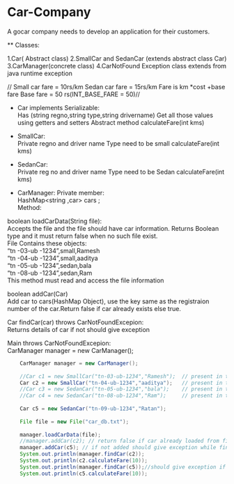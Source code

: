 # Car-Company

A gocar company needs to develop an application for their customers. 

** Classes:      

1.Car( Abstract class) 
2.SmallCar and SedanCar (extends abstract class Car) 
3.CarManager(concrete class) 
4.CarNotFound Exception class extends from java runtime exception 


// Small car fare = 10rs/km 
Sedan car fare = 15rs/km 
Fare is km *cost +base fare 
Base fare = 50 rs(INT_BASE_FARE = 50)// 
      
      
* Car implements Serializable:    
Has (string regno,string type,string drivername)  Get all those values using getters and setters 
Abstract method calculateFare(int kms)      
      
* SmallCar:       
Private regno and driver name 
Type need to be small
calculateFare(int kms)

* SedanCar:    
Private reg no and driver name 
Type need to be Sedan 
calculateFare(int kms)

* CarManager:
Private member:    
	HashMap<string ,car> cars ;     
Method:    

boolean loadCarData(String file):   
Accepts the file and the file should have car information. Returns Boolean type and it must return false when no such file exist.     
File Contains these objects:    
“tn -03-ub -1234”,small,Ramesh     
“tn -04-ub -1234”,small,aaditya    
“tn -05-ub -1234”,sedan,bala    
“tn -08-ub -1234”,sedan,Ram    
This method must read and access the file information    
   
boolean addCar(Car)      
Add car to  cars(HashMap Object), use the key same as the registraion number of the car.Return false if car already exists else true.    
    
Car findCar(car) throws CarNotFoundExcepion:    
Returns details of car if not should give exception     

Main throws CarNotFoundExcepion:     
CarManager manager = new CarManager();    
```java
	CarManager manager = new CarManager();
	
	//Car c1 = new SmallCar("tn-03-ub-1234","Ramesh");	// present in the file
	Car c2 = new SmallCar("tn-04-ub-1234","aaditya");	// present in the file
	//Car c3 = new SedanCar("tn-05-ub-1234","bala");	// present in the file
	//Car c4 = new SedanCar("tn-08-ub-1234","Ram");		// present in the file
	
	Car c5 = new SedanCar("tn-09-ub-1234","Ratan");
	
	File file = new File("car_db.txt");
	
	manager.loadCarData(file);
	//manager.addCar(c2); // return false if car already loaded from file to the HashMap object
	manager.addCar(c5); // if not added should give exception while finding c5
	System.out.println(manager.findCar(c2));
	System.out.println(c2.calculateFare(10));
	System.out.println(manager.findCar(c5));//should give exception if c5 not added
	System.out.println(c5.calculateFare(10));	
```
